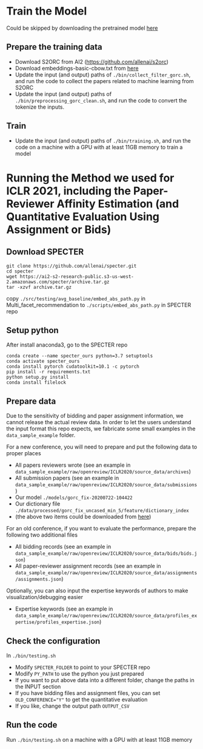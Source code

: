 # Train the Model

Could be skipped by downloading the pretrained model [here](https://drive.google.com/file/d/1q1vVMwT7EiwpGBQlNI3SYX462geXjA0Z/view?usp=sharing)

## Prepare the training data

- Download S2ORC from AI2 (https://github.com/allenai/s2orc)
- Download embeddings-basic-cbow.txt from [here](https://drive.google.com/file/d/1q1vVMwT7EiwpGBQlNI3SYX462geXjA0Z/view?usp=sharing)
- Update the input (and output) paths of `./bin/collect_filter_gorc.sh`, and run the code to collect the papers related to machine learning from S2ORC
- Update the input (and output) paths of `./bin/preprocessing_gorc_clean.sh`, and run the code to convert the tokenize the inputs. 

## Train

- Update the input (and output) paths of `./bin/training.sh`, and run the code on a machine with a GPU with at least 11GB memory to train a model


# Running the Method we used for ICLR 2021, including the Paper-Reviewer Affinity Estimation (and Quantitative Evaluation Using Assignment or Bids)

## Download SPECTER
```
git clone https://github.com/allenai/specter.git
cd specter
wget https://ai2-s2-research-public.s3-us-west-2.amazonaws.com/specter/archive.tar.gz
tar -xzvf archive.tar.gz
```
copy `./src/testing/avg_baseline/embed_abs_path.py` in Multi_facet_recommendation to `./scripts/embed_abs_path.py` in SPECTER repo

## Setup python
After install anaconda3, go to the SPECTER repo
```
conda create --name specter_ours python=3.7 setuptools 
conda activate specter_ours
conda install pytorch cudatoolkit=10.1 -c pytorch 
pip install -r requirements.txt
python setup.py install
conda install filelock
```

## Prepare data
Due to the sensitivity of bidding and paper assignment information, we cannot release the actual review data. In order to let the users understand the input format this repo expects, we fabricate some small examples in the `data_sample_example` folder.

For a new conference, you will need to prepare and put the following data to proper places
- All papers reviewers wrote (see an example in `data_sample_example/raw/openreview/ICLR2020/source_data/archives`)
- All submission papers (see an example in `data_sample_example/raw/openreview/ICLR2020/source_data/submissions`)
- Our model `./models/gorc_fix-20200722-104422` 
- Our dictionary file `./data/processed/gorc_fix_uncased_min_5/feature/dictionary_index`
- (the above two items could be downloaded from [here](https://drive.google.com/file/d/1q1vVMwT7EiwpGBQlNI3SYX462geXjA0Z/view?usp=sharing))

For an old conference, if you want to evaluate the performance, prepare the following two additional files
- All bidding records (see an example in `data_sample_example/raw/openreview/ICLR2020/source_data/bids/bids.json`)
- All paper-reviewer assignment records (see an example in `data_sample_example/raw/openreview/ICLR2020/source_data/assignments/assignments.json`)

Optionally, you can also input the expertise keywords of authors to make visualization/debugging easier
- Expertise keywords (see an example in `data_sample_example/raw/openreview/ICLR2020/source_data/profiles_expertise/profiles_expertise.json`)


## Check the configuration
In `./bin/testing.sh`
- Modify `SPECTER_FOLDER` to point to your SPECTER repo
- Modify `PY_PATH` to use the python you just prepared
- If you want to put above data into a different folder, change the paths in the INPUT section 
- If you have bidding files and assignment files, you can set `OLD_CONFERENCE="Y"` to get the quantitative evaluation
- If you like, change the output path `OUTPUT_CSV`

## Run the code
Run `./bin/testing.sh` on a machine with a GPU with at least 11GB memory
